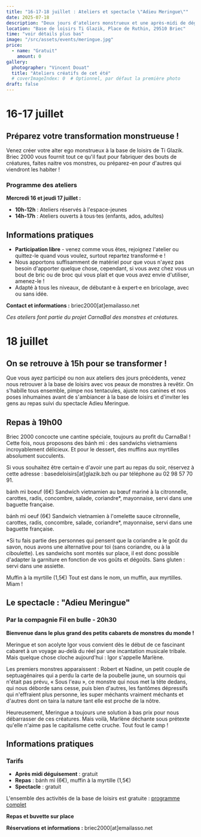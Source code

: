 ```yaml
---
title: "16-17-18 juillet : Ateliers et spectacle \"Adieu Meringue\""
date: 2025-07-18
description: "Deux jours d'ateliers monstrueux et une après-midi de déguisement collective suivie du spectacle Adieu Meringue à la base de loisirs !"
location: "Base de loisirs Ti Glazik, Place de Ruthin, 29510 Briec"
time: "voir détails plus bas"
image: "/src/assets/events/meringue.jpg"
price:
  - name: "Gratuit"
    amount: 0
gallery:
  photographer: "Vincent Douat"
  title: "Ateliers créatifs de cet été"
  # coverImageIndex: 0  # Optionnel, par défaut la première photo
draft: false
---
```


# 16-17 juillet

## Préparez votre transformation monstrueuse !

Venez créer votre alter ego monstrueux à la base de loisirs de Ti Glazik. Briec 2000 vous fournit tout ce qu'il faut pour fabriquer des bouts de créatures, faites naitre vos monstres, ou préparez-en pour d'autres qui viendront les habiter !

### Programme des ateliers

**Mercredi 16 et jeudi 17 juillet :**
- **10h-12h** : Ateliers réservés à l'espace-jeunes
- **14h-17h** : Ateliers ouverts à tous·tes (enfants, ados, adultes)

## Informations pratiques

- **Participation libre** - venez comme vous êtes, rejoignez l'atelier ou quittez-le quand vous voulez, surtout repartez transformé·e !
- Nous apportons suffisamment de matériel pour que vous n'ayez pas besoin d'apporter quelque chose, cependant, si vous avez chez vous un bout de bric ou de broc qui vous plait et que vous avez envie d'utiliser, amenez-le !
- Adapté à tous les niveaux, de débutant·e à expert·e en bricolage, avec ou sans idée.

**Contact et informations :** <span class="email-copy">briec2000[at]emailasso.net</span>

*Ces ateliers font partie du projet CarnaBal des monstres et créatures.*

# 18 juillet

## On se retrouve à 15h pour se transformer !

Que vous ayez participé ou non aux ateliers des jours précédents, venez nous retrouver à la base de loisirs avec vos peaux de monstres à revêtir. On s'habille tous ensemble, pimpe nos tentacules, ajuste nos canines et nos poses inhumaines avant de s'ambiancer à la base de loisirs et d'inviter les gens au repas suivi du spectacle Adieu Meringue. 


## Repas à 19h00

Briec 2000 concocte une cantine spéciale, toujours au profit du CarnaBal ! Cette fois, nous proposons des bánh mì : des sandwichs vietnamiens incroyablement délicieux. Et pour le dessert, des muffins aux myrtilles absolument succulents.

Si vous souhaitez être certain·e d'avoir une part au repas du soir, réservez à cette adresse : <span class="base-copy">basedeloisirs[at]glazik.bzh</span> ou par téléphone au 02 98 57 70 91.

bánh mì boeuf (6€)
Sandwich vietnamien au bœuf mariné à la citronnelle, carottes, radis, concombre, salade, coriandre*, mayonnaise, servi dans une baguette française.

bánh mì oeuf (6€)
Sandwich vietnamien à l'omelette sauce citronnelle, carottes, radis, concombre, salade, coriandre*, mayonnaise, servi dans une baguette française.

*Si tu fais partie des personnes qui pensent que la coriandre a le goût du savon, nous avons une alternative pour toi (sans coriandre, ou à la ciboulette). 
Les sandwichs sont montés sur place, il est donc possible d'adapter la garniture en fonction de vos goûts et dégoûts. 
Sans gluten : servi dans une assiette.

Muffin à la myrtille (1,5€)
Tout est dans le nom, un muffin, aux myrtilles. Miam !

## Le spectacle : "Adieu Meringue"

### Par la compagnie Fil en bulle - 20h30

**Bienvenue dans le plus grand des petits cabarets de monstres du monde !**

Meringue et son acolyte Igor vous convient dès le début de ce fascinant cabaret à un voyage au-delà du réel par une incantation musicale tribale. Mais quelque chose cloche aujourd'hui : Igor s'appelle Marlène.

Les premiers monstres apparaissent : Robert et Nadine, un petit couple de septuagénaires qui a perdu la carte de la poubelle jaune, un sournois qui n'était pas prévu, « Sous l'eau », ce monstre qui nous met la tête dedans, qui nous déborde sans cesse, puis bien d'autres, les fantômes dépressifs qui n'effraient plus personne, les super méchants vraiment méchants et d'autres dont on taira la nature tant elle est proche de la nôtre.

Heureusement, Meringue a toujours une solution à bas prix pour nous débarrasser de ces créatures. Mais voilà, Marlène déchante sous prétexte qu'elle n'aime pas le capitalisme cette cruche. Tout fout le camp !

## Informations pratiques

### Tarifs
- **Après midi déguisement** : gratuit
- **Repas** : bánh mì (6€), muffin à la myrtille (1,5€)
- **Spectacle** : gratuit

L'ensemble des activités de la base de loisirs est gratuite : <a href="https://www.calameo.com/read/006759657ae56e0d57728/" target="_blank" rel="noopener noreferrer">programme complet</a>

**Repas et buvette sur place**

**Réservations et informations :** <span class="email-copy">briec2000[at]emailasso.net</span>